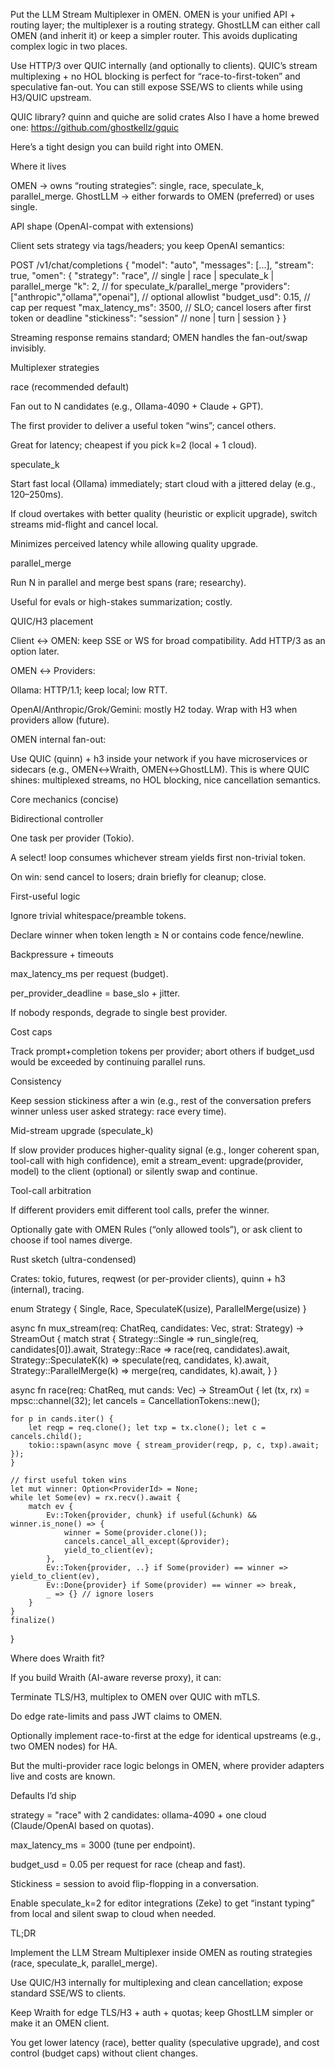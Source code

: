 Put the LLM Stream Multiplexer in OMEN.
OMEN is your unified API + routing layer; the multiplexer is a routing strategy. GhostLLM can either call OMEN (and inherit it) or keep a simpler router. This avoids duplicating complex logic in two places.

Use HTTP/3 over QUIC internally (and optionally to clients).
QUIC’s stream multiplexing + no HOL blocking is perfect for “race-to-first-token” and speculative fan-out. You can still expose SSE/WS to clients while using H3/QUIC upstream.

QUIC library? 
quinn and quiche are solid crates
Also I have a home brewed one: https://github.com/ghostkellz/gquic

Here’s a tight design you can build right into OMEN.

Where it lives

OMEN → owns “routing strategies”: single, race, speculate_k, parallel_merge.
GhostLLM → either forwards to OMEN (preferred) or uses single.

API shape (OpenAI-compat with extensions)

Client sets strategy via tags/headers; you keep OpenAI semantics:

POST /v1/chat/completions
{
  "model": "auto",
  "messages": [...],
  "stream": true,
  "omen": {
    "strategy": "race",            // single | race | speculate_k | parallel_merge
    "k": 2,                        // for speculate_k/parallel_merge
    "providers": ["anthropic","ollama","openai"], // optional allowlist
    "budget_usd": 0.15,            // cap per request
    "max_latency_ms": 3500,        // SLO; cancel losers after first token or deadline
    "stickiness": "session"        // none | turn | session
  }
}


Streaming response remains standard; OMEN handles the fan-out/swap invisibly.

Multiplexer strategies

race (recommended default)

Fan out to N candidates (e.g., Ollama-4090 + Claude + GPT).

The first provider to deliver a useful token “wins”; cancel others.

Great for latency; cheapest if you pick k=2 (local + 1 cloud).

speculate_k

Start fast local (Ollama) immediately; start cloud with a jittered delay (e.g., 120–250ms).

If cloud overtakes with better quality (heuristic or explicit upgrade), switch streams mid-flight and cancel local.

Minimizes perceived latency while allowing quality upgrade.

parallel_merge

Run N in parallel and merge best spans (rare; researchy).

Useful for evals or high-stakes summarization; costly.

QUIC/H3 placement

Client ↔ OMEN: keep SSE or WS for broad compatibility. Add HTTP/3 as an option later.

OMEN ↔ Providers:

Ollama: HTTP/1.1; keep local; low RTT.

OpenAI/Anthropic/Grok/Gemini: mostly H2 today. Wrap with H3 when providers allow (future).

OMEN internal fan-out:

Use QUIC (quinn) + h3 inside your network if you have microservices or sidecars (e.g., OMEN↔Wraith, OMEN↔GhostLLM). This is where QUIC shines: multiplexed streams, no HOL blocking, nice cancellation semantics.

Core mechanics (concise)

Bidirectional controller

One task per provider (Tokio).

A select! loop consumes whichever stream yields first non-trivial token.

On win: send cancel to losers; drain briefly for cleanup; close.

First-useful logic

Ignore trivial whitespace/preamble tokens.

Declare winner when token length ≥ N or contains code fence/newline.

Backpressure + timeouts

max_latency_ms per request (budget).

per_provider_deadline = base_slo + jitter.

If nobody responds, degrade to single best provider.

Cost caps

Track prompt+completion tokens per provider; abort others if budget_usd would be exceeded by continuing parallel runs.

Consistency

Keep session stickiness after a win (e.g., rest of the conversation prefers winner unless user asked strategy: race every time).

Mid-stream upgrade (speculate_k)

If slow provider produces higher-quality signal (e.g., longer coherent span, tool-call with high confidence), emit a stream_event: upgrade(provider, model) to the client (optional) or silently swap and continue.

Tool-call arbitration

If different providers emit different tool calls, prefer the winner.

Optionally gate with OMEN Rules (“only allowed tools”), or ask client to choose if tool names diverge.

Rust sketch (ultra-condensed)

Crates: tokio, futures, reqwest (or per-provider clients), quinn + h3 (internal), tracing.

enum Strategy { Single, Race, SpeculateK(usize), ParallelMerge(usize) }

async fn mux_stream(req: ChatReq, candidates: Vec<Provider>, strat: Strategy) -> StreamOut {
    match strat {
        Strategy::Single => run_single(req, candidates[0]).await,
        Strategy::Race => race(req, candidates).await,
        Strategy::SpeculateK(k) => speculate(req, candidates, k).await,
        Strategy::ParallelMerge(k) => merge(req, candidates, k).await,
    }
}

async fn race(req: ChatReq, mut cands: Vec<Provider>) -> StreamOut {
    let (tx, rx) = mpsc::channel(32);
    let cancels = CancellationTokens::new();

    for p in cands.iter() {
        let reqp = req.clone(); let txp = tx.clone(); let c = cancels.child();
        tokio::spawn(async move { stream_provider(reqp, p, c, txp).await; });
    }

    // first useful token wins
    let mut winner: Option<ProviderId> = None;
    while let Some(ev) = rx.recv().await {
        match ev {
            Ev::Token{provider, chunk} if useful(&chunk) && winner.is_none() => {
                winner = Some(provider.clone());
                cancels.cancel_all_except(&provider);
                yield_to_client(ev);
            },
            Ev::Token{provider, ..} if Some(provider) == winner => yield_to_client(ev),
            Ev::Done{provider} if Some(provider) == winner => break,
            _ => {} // ignore losers
        }
    }
    finalize()
}

Where does Wraith fit?

If you build Wraith (AI-aware reverse proxy), it can:

Terminate TLS/H3, multiplex to OMEN over QUIC with mTLS.

Do edge rate-limits and pass JWT claims to OMEN.

Optionally implement race-to-first at the edge for identical upstreams (e.g., two OMEN nodes) for HA.

But the multi-provider race logic belongs in OMEN, where provider adapters live and costs are known.

Defaults I’d ship

strategy = "race" with 2 candidates: ollama-4090 + one cloud (Claude/OpenAI based on quotas).

max_latency_ms = 3000 (tune per endpoint).

budget_usd = 0.05 per request for race (cheap and fast).

Stickiness = session to avoid flip-flopping in a conversation.

Enable speculate_k=2 for editor integrations (Zeke) to get “instant typing” from local and silent swap to cloud when needed.

TL;DR

Implement the LLM Stream Multiplexer inside OMEN as routing strategies (race, speculate_k, parallel_merge).

Use QUIC/H3 internally for multiplexing and clean cancellation; expose standard SSE/WS to clients.

Keep Wraith for edge TLS/H3 + auth + quotas; keep GhostLLM simpler or make it an OMEN client.

You get lower latency (race), better quality (speculative upgrade), and cost control (budget caps) without client changes.

